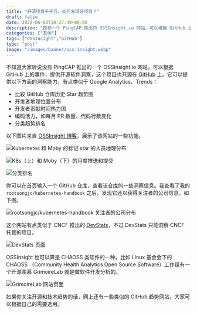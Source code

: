 ```yaml
---
title: "开源项目千千万，如何发现好项目？"
draft: false
date: 2022-06-02T10:27:49+08:00
description: "推荐一个 PingCAP 推出的 OSSInsight.io 网站，可以根据 GitHub 上的事件，提供开源软件洞察，这个项目本身也开源在 GitHub 上。"
categories: ["其他"]
tags: ["OSSInsight","GitHub"]
type: "post"
image: "/images/banner/oss-insight.webp"
---
```


不知道大家听说没有 PingCAP 推出的一个 OSSInsight.io 网站，可以根据 GitHub 上的事件，提供开源软件洞察，这个项目也开源在 [GitHub](https://github.com/pingcap/ossinsight) 上。它可以提供以下方面的洞察能力，有点类似于 Google Analytics、Trends：

- 比较 GitHub 仓库历史 Star 趋势图
- 开发者地理位置分布
- 开发者贡献时间热力图
- 编码活力，如每月 PR 数量、代码行数变化
- 分类趋势排名

以下图片来自 [OSSInsight 博客](https://ossinsight.io/blog/explore-deep-in-4.6-billion-github-events/)，展示了该网站的一些功能。

![Kubernetes 和 Moby 的标记 star 的人员地理分布](https://tva1.sinaimg.cn/large/e6c9d24ely1h2trup1v5bj20k00c5my9.jpg)

![K8s（上）和 Moby（下）的月度推送和提交](https://tva1.sinaimg.cn/large/e6c9d24ely1h2trw4iqpyj20wn0gvgnp.jpg)

![分类排名](https://tva1.sinaimg.cn/large/e6c9d24ely1h2ts5cig5kj21mw0u00xv.jpg)

你可以在首页输入一个 GitHub 仓库，查看该仓库的一些洞察信息。我查看了我的 `rootsongjc/kubernetes-handbook` 之后，发现它还以获得关注者的公司信息，如下图。

![rootsongjc/kubernetes-handbook 关注者的公司分布](https://tva1.sinaimg.cn/large/e6c9d24ely1h2trz8bpqfj21di0u0gq4.jpg)

这个网站有点类似于 CNCF 推出的 [DevStats](https://devstats.cncf.io/)，不过 DevStats 只能洞察 CNCF 托管的项目。

![DevStats 页面](https://tva1.sinaimg.cn/large/e6c9d24ely1h2ts2o2rirj21mw0u00zv.jpg)

OSSInsight 也可以算是 CHAOSS 类软件的一种，比如 Linux 基金会下的 CHAOSS （Community Health Analytics Open Source Software）工作组有一个开源羡慕 GrimoireLab 就是做软件开发分析的。

![GrimoireLab 网站页面](https://tva1.sinaimg.cn/large/e6c9d24ely1h2ts7e6aiuj21ml0u078o.jpg)

如果你关注开源和技术趋势的话，网上还有一些类似的 GitHub 趋势网站，大家可以根据自己的需要选用。